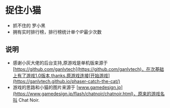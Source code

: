 # 捉住小猫
* 抓不住的 罗小黑
* 拥有实时排行榜，排行榜统计单个IP最少次数
## 说明
* 感谢小灰大佬的后台支持,原游戏是单机版来源于[https://github.com/ganlvtech](https://github.com/ganlvtech)，在次基础上有了游戏1.0版本,thanks.原游戏连接[开始游戏](https://ganlvtech.github.io/phaser-catch-the-cat/)
* 游戏的思路和小猫的图片来源于 [www.gamedesign.jp](https://www.gamedesign.jp/flash/chatnoir/chatnoir.html)，原来的游戏名叫 Chat Noir.